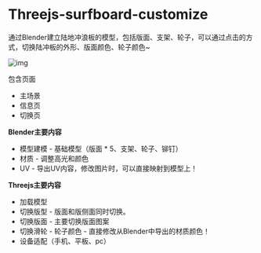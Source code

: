 # Threejs-surfboard-customize
通过Blender建立陆地冲浪板的模型，包括版面、支架、轮子，可以通过点击的方式，切换陆冲板的外形、版面颜色、轮子颜色~

![img](https://i.postimg.cc/21J2GfvJ/001.gif)

包含页面
- 主场景
- 信息页
- 切换页


**Blender主要内容**
- 模型建模 - 基础模型（版面 * 5、支架、轮子、铆钉）
- 材质 - 调整高光和颜色
- UV - 导出UV内容，修改图片时，可以直接映射到模型上！

**Threejs主要内容**
- 加载模型
- 切换版型 - 版面和版侧面同时切换。
- 切换版面 - 主要切换版面图案
- 切换滑轮 - 轮子颜色 - 直接修改从Blender中导出的材质颜色！
- 设备适配（手机、平板、pc）
